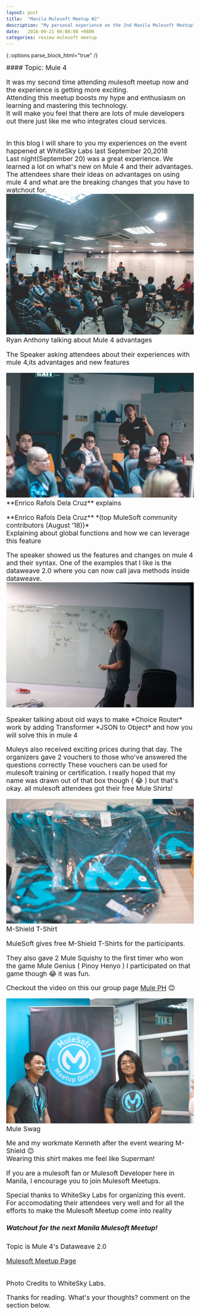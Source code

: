 ```yaml
---
layout: post
title:  "Manila Mulesoft Meetup #2"
description: "My personal experience on the 2nd Manila Mulesoft Meetup"
date:   2018-09-21 08:00:00 +0800
categories: review mulesoft meetup
---
```


{::options parse_block_html="true" /}
<div class="col" style="font-size:1.1rem">
#### Topic: Mule 4

It was my second time attending mulesoft meetup now and the experience is getting more exciting.   
Attending this meetup boosts my hype and enthusiasm on learning and mastering this technology.  
It will make you feel that there are lots of mule developers out there just like me who integrates cloud services.  


<br>
In this blog I will share to you my experiences on the event happened at WhiteSky Labs last September 20,2018  
<br>
Last night(September 20) was a great experience. We learned a lot on what's new on Mule 4 and their advantages. The attendees share their ideas on advantages on using mule 4 and what are the breaking changes that you have to watchout for.  
<div class="row">
<div class="col m6 s12">
<div class="card hoverable">
<div class="card-image">
<img class="responsive-img" src="/assets/img/posts/review/mulesoft/meetup2/ryan_andal_talking_mule4_advantages.jpg" alt="Ryan Anthony Andal discussing about mule 4 advantages and things to watchout">
<span class="card-title">Ryan Anthony talking about Mule 4 advantages</span>
</div>
<div class="card-content">
  <p>The Speaker asking attendees about their experiences with mule 4,its advantages and new features</p>
</div>

</div>
</div>

<div class="col m6 s12">
<div class="card">
<div class="card-image hoverable">
<img class="responsive-img" src="/assets/img/posts/review/mulesoft/meetup2/enrico_explains_global_function.jpg" alt="Ryan Anthony Andal discussing about mule 4 advantages and things to watchout">
<span class="card-title"> **Enrico Rafols Dela Cruz** explains</span>
</div>
<div class="card-content">
  <p>**Enrico Rafols Dela Cruz** *(top MuleSoft community contributors (August ’18))* <br> Explaining about global functions and how we can leverage this feature</p>
</div>

</div>
</div>



</div>
The speaker showed us the features and changes on mule 4 and their syntax.
One of the examples that I like is the dataweave 2.0 where you can now call java methods inside dataweave.
<div class="row">
<div class="col s12">
<div class="col l8 offset-l2">
<div class="card">
<div class="card-image hoverable">
<img class="responsive-img" src="/assets/img/posts/review/mulesoft/meetup2/new_main_expression_language.jpg" alt="Ryan Anthony Andal discussing about mule 4 advantages and things to watchout">
</div>
<div class="card-content">
  <p>Speaker talking about old ways to make *Choice Router* work by adding Transformer *JSON to Object* and how you will solve this in mule 4</p>
</div>
</div>
</div>
</div>



Muleys also received exciting prices during that day.
The organizers gave 2 vouchers to those who've answered the questions correctly
These  vouchers can be used for mulesoft training or certification.
I really hoped that my name was drawn out of that box though ( 😂 )
but that's okay. all mulesoft attendees got their free Mule Shirts!

<div class="row">
<div class="col s12">
<div class="col l8 offset-l2">
<div class="card">
<div class="card-image hoverable">
<img class="responsive-img" src="/assets/img/posts/review/mulesoft/meetup2/mule_free_shirts.jpg" alt="Mule Shirts">
<span class="card-title">M-Shield T-Shirt</span>
</div>
<div class="card-content">
  <p>MuleSoft gives free M-Shield T-Shirts for the participants.</p>
</div>
</div>
</div>
</div>

They also gave 2 Mule Squishy to the first timer who won the game Mule Genius ( Pinoy Henyo )
I participated on that game though 😂 it was fun. 

Checkout the video on this our group page <a href="https://www.facebook.com/groups/194412074532129" target="_blank">Mule PH</a> 😊

<div class="row">
<div class="col s12">
<div class="col l8 offset-l2">
<div class="card">
<div class="card-image hoverable">
<img class="responsive-img" src="/assets/img/posts/review/mulesoft/meetup2/me_and_workmate.jpg" alt="Mule Shirts">
<span class="card-title">Mule Swag</span>
</div>
<div class="card-content">
  <p>Me and my workmate Kenneth after the event wearing M-Shield 😊<br>Wearing this shirt makes me feel like Superman!</p>
</div>
</div>
</div>
</div>

If you are a mulesoft fan or Mulesoft Developer here in Manila,
I encourage you to join Mulesoft Meetups. 

Special thanks to WhiteSky Labs for organizing this event.
For accomodating their attendees very well and for all the efforts to make the Mulesoft Meetup come into reality

##### **Watchout for the next Manila Mulesoft Meetup!**  
Topic is Mule 4's Dataweave 2.0

<a href="https://meetups.mulesoft.com/manila/" target="_blank">Mulesoft Meetup Page</a>

<br>
Photo Credits to WhiteSky Labs.

Thanks for reading.
What's your thoughts?
comment on the section below.



</div>
